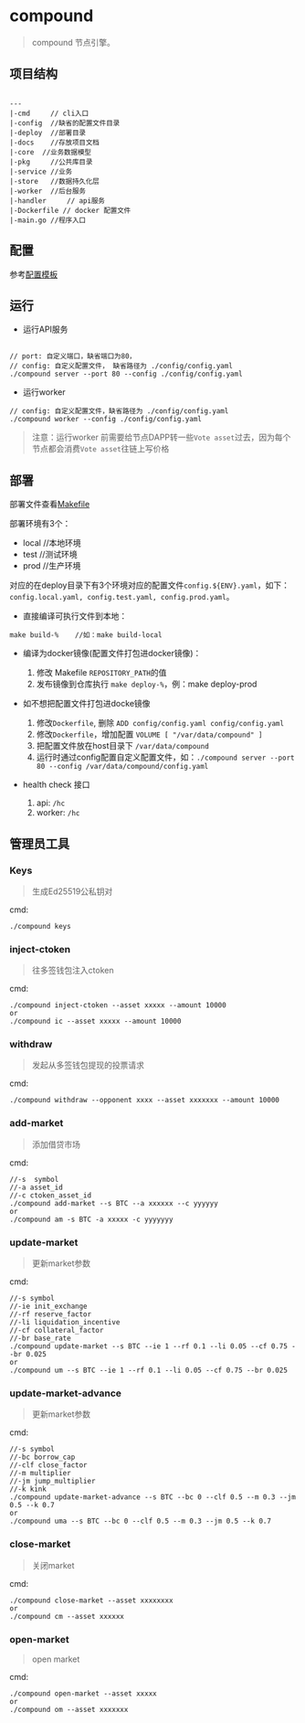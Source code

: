 # compound

> compound 节点引擎。

## 项目结构

```

---
|-cmd     // cli入口 
|-config  //缺省的配置文件目录
|-deploy  //部署目录
|-docs    //存放项目文档
|-core  //业务数据模型
|-pkg     //公共库目录
|-service //业务
|-store   //数据持久化层
|-worker  //后台服务
|-handler     // api服务
|-Dockerfile // docker 配置文件
|-main.go //程序入口

```

## 配置
 参考[配置模板](deploy/config.node.yaml.tpl)

## 运行

* 运行API服务

```

// port: 自定义端口，缺省端口为80，
// config: 自定义配置文件， 缺省路径为 ./config/config.yaml
./compound server --port 80 --config ./config/config.yaml

```

* 运行worker

```
// config: 自定义配置文件，缺省路径为 ./config/config.yaml
./compound worker --config ./config/config.yaml
```

> 注意：运行worker 前需要给节点DAPP转一些`Vote asset`过去，因为每个节点都会消费`Vote asset`往链上写价格


## 部署

部署文件查看[Makefile](./Makefile)

部署环境有3个：
* local  //本地环境
* test   //测试环境
* prod   //生产环境

对应的在deploy目录下有3个环境对应的配置文件`config.${ENV}.yaml`，如下：`config.local.yaml, config.test.yaml, config.prod.yaml`。


* 直接编译可执行文件到本地：
```
make build-%    //如：make build-local
```

* 编译为docker镜像(配置文件打包进docker镜像)：
  1. 修改 Makefile `REPOSITORY_PATH`的值
  2. 发布镜像到仓库执行 `make deploy-%`，例：make deploy-prod


* 如不想把配置文件打包进docke镜像
  1. 修改`Dockerfile`, 删除 `ADD config/config.yaml config/config.yaml`
  2. 修改`Dockerfile`，增加配置 `VOLUME [ "/var/data/compound" ]`
  3. 把配置文件放在host目录下 `/var/data/compound`
  4. 运行时通过config配置自定义配置文件，如：`./compound server --port 80 --config /var/data/compound/config.yaml`

* health check 接口
   1. api:   `/hc`
   2. worker: `/hc`


## 管理员工具

### Keys
> 生成Ed25519公私钥对

cmd:

```
./compound keys
```

### inject-ctoken
> 往多签钱包注入ctoken

cmd:

```
./compound inject-ctoken --asset xxxxx --amount 10000
or
./compound ic --asset xxxxx --amount 10000
```

### withdraw
> 发起从多签钱包提现的投票请求

cmd:

```
./compound withdraw --opponent xxxx --asset xxxxxxx --amount 10000
```

### add-market
> 添加借贷市场

cmd:

```
//-s  symbol
//-a asset_id
//-c ctoken_asset_id
./compound add-market --s BTC --a xxxxxx --c yyyyyy
or
./compound am -s BTC -a xxxxx -c yyyyyyy
```

### update-market
> 更新market参数

cmd:

```
//-s symbol
//-ie init_exchange
//-rf reserve_factor
//-li liquidation_incentive
//-cf collateral_factor
//-br base_rate
./compound update-market --s BTC --ie 1 --rf 0.1 --li 0.05 --cf 0.75 --br 0.025
or
./compound um --s BTC --ie 1 --rf 0.1 --li 0.05 --cf 0.75 --br 0.025
```

### update-market-advance
> 更新market参数

cmd:

```
//-s symbol
//-bc borrow_cap
//-clf close_factor
//-m multiplier
//-jm jump_multiplier
//-k kink
./compound update-market-advance --s BTC --bc 0 --clf 0.5 --m 0.3 --jm 0.5 --k 0.7
or
./compound uma --s BTC --bc 0 --clf 0.5 --m 0.3 --jm 0.5 --k 0.7
```

### close-market
> 关闭market

cmd:

```
./compound close-market --asset xxxxxxxx
or
./compound cm --asset xxxxxx
```

### open-market
> open market

cmd:

```
./compound open-market --asset xxxxx
or
./compound om --asset xxxxxxx
```